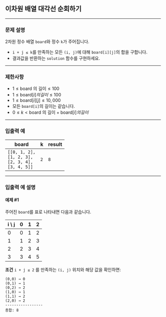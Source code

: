 ## 이차원 배열 대각선 순회하기

---

### 문제 설명
2차원 정수 배열 `board`와 정수 `k`가 주어집니다.

- `i + j ≤ k`를 만족하는 모든 `(i, j)`에 대해 `board[i][j]`의 합을 구합니다.
- 결과값을 반환하는 `solution` 함수를 구현하세요.

---

### 제한사항
- $1 \leq \text{board 의 길이} \leq 100$
- $1 \leq \text{board}[i]의 길이 \leq 100$
- $1 \leq \text{board}[i][j] \leq 10,000$
- 모든 `board[i]`의 길이는 같습니다.
- $0 \leq k < \text{board 의 길이} + \text{board}[i]의 길이$

---

### 입출력 예

| board                                                         | k   | result |
|---------------------------------------------------------------|-----|--------|
| `[[0, 1, 2],`<br>`[1, 2, 3],`<br>`[2, 3, 4],`<br>`[3, 4, 5]]` | `2` | `8`    |

---

### 입출력 예 설명

#### 예제 #1
주어진 `board`를 표로 나타내면 다음과 같습니다.

| i \ j | 0 | 1 | 2 |
|-------|---|---|---|
| 0     | 0 | 1 | 2 |
| 1     | 1 | 2 | 3 |
| 2     | 2 | 3 | 4 |
| 3     | 3 | 4 | 5 |

**조건** `i + j ≤ 2` 를 만족하는 `(i, j)` 위치와 해당 값을 확인하면:
```plaintext
(0,0) → 0
(0,1) → 1
(0,2) → 2
(1,0) → 1
(1,1) → 2
(2,0) → 2
-----------------
총합: 8